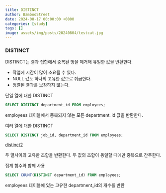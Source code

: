 ```yaml
---
title: DISTINCT
author: BambooStreet
date: 2024-08-17 00:00:00 +0800
categories: [study]
tags: []
image: assets/img/posts/20240804/testcat.jpg
---
```


### DISTINCT

DISTINCT는 결과 집합에서 중복된 행을 제거해 유일한 값을 반환한다.

* 작업에 시간이 많이 소요될 수 있다.
* NULL 값도 하나의 고유한 값으로 취급한다.
* 정렬된 결과를 보장하지 않는다.


단일 열에 대한 DISTINCT
```sql
SELECT DISTINCT department_id FROM employees;
```
employees 테이블에서 중복되지 않는 모든 department_id 값을 반환한다. 


여러 열에 대한 DISTINCT
```sql
SELECT DISTINCT job_id, department_id FROM employees;
```

[distinct2](/assets/img/posts/20240815/distinct-explanation-svg.svg)


두 열사이의 고유한 조합을 반환한다.
두 값의 조합이 동일할 때에만 중복으로 간주한다.


집계 함수와 함께 사용
```sql
SELECT COUNT(DISTINCT department_id) FROM employees;
```
employees 테이블에 있는 고유한 department_id의 개수를 반환

